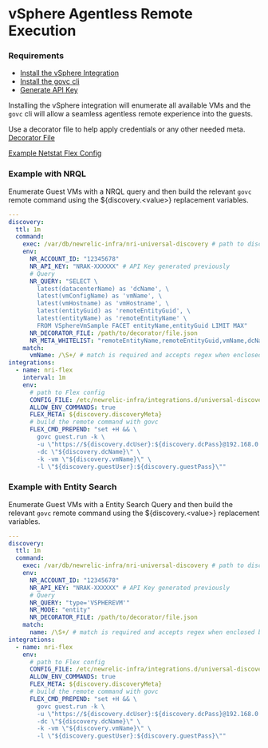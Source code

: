 # vSphere Agentless Remote Execution

### Requirements

- [Install the vSphere Integration](https://docs.newrelic.com/docs/integrations/host-integrations/host-integrations-list/vmware-vsphere-monitoring-integration#)
- [Install the govc cli](https://github.com/vmware/govmomi/tree/master/govc#installation)
- [Generate API Key](https://one.newrelic.com/launcher/api-keys-ui.api-keys-launcher?)

Installing the vSphere integration will enumerate all available VMs and the `govc` cli will allow a seamless agentless remote experience into the guests.

Use a decorator file to help apply credentials or any other needed meta.
[Decorator File](./decorator-file.md)

[Example Netstat Flex Config](../../examples/remote-netstat.yml)

### Example with NRQL

Enumerate Guest VMs with a NRQL query and then build the relevant `govc` remote command using the ${discovery.\<value\>} replacement variables.

```yaml
---
discovery:
  ttl: 1m
  command:
    exec: /var/db/newrelic-infra/nri-universal-discovery # path to discovery binary
    env:
      NR_ACCOUNT_ID: "12345678"
      NR_API_KEY: "NRAK-XXXXXX" # API Key generated previously
      # Query
      NR_QUERY: "SELECT \
        latest(datacenterName) as 'dcName', \
        latest(vmConfigName) as 'vmName', \
        latest(vmHostname) as 'vmHostname', \
        latest(entityGuid) as 'remoteEntityGuid', \
        latest(entityName) as 'remoteEntityName' \
        FROM VSphereVmSample FACET entityName,entityGuid LIMIT MAX"
      NR_DECORATOR_FILE: /path/to/decorator/file.json
      NR_META_WHITELIST: "remoteEntityName,remoteEntityGuid,vmName,dcName,vmHostname"
    match:
      vmName: /\S+/ # match is required and accepts regex when enclosed between forward slashes eg. /<regex>/
integrations:
  - name: nri-flex
    interval: 1m
    env:
      # path to Flex config
      CONFIG_FILE: /etc/newrelic-infra/integrations.d/universal-discovery-sub-configs/netstat.yml
      ALLOW_ENV_COMMANDS: true
      FLEX_META: ${discovery.discoveryMeta}
      # build the remote command with govc
      FLEX_CMD_PREPEND: "set +H && \
        govc guest.run -k \
        -u \"https://${discovery.dcUser}:${discovery.dcPass}@192.168.0.210\" \  ### update the vSphere/vCenter/ESXi ip/host address
        -dc \"${discovery.dcName}\" \
        -k -vm \"${discovery.vmName}\" \
        -l \"${discovery.guestUser}:${discovery.guestPass}\""
```

### Example with Entity Search

Enumerate Guest VMs with a Entity Search Query and then build the relevant `govc` remote command using the ${discovery.\<value\>} replacement variables.

```yaml
---
discovery:
  ttl: 1m
  command:
    exec: /var/db/newrelic-infra/nri-universal-discovery # path to discovery binary
    env:
      NR_ACCOUNT_ID: "12345678"
      NR_API_KEY: "NRAK-XXXXXX" # API Key generated previously
      # Query
      NR_QUERY: "type='VSPHEREVM'"
      NR_MODE: "entity"
      NR_DECORATOR_FILE: /path/to/decorator/file.json
    match:
      name: /\S+/ # match is required and accepts regex when enclosed between forward slashes eg. /<regex>/
integrations:
  - name: nri-flex
    env:
      # path to Flex config
      CONFIG_FILE: /etc/newrelic-infra/integrations.d/universal-discovery-sub-configs/netstat.yml
      ALLOW_ENV_COMMANDS: true
      FLEX_META: ${discovery.discoveryMeta}
      # build the remote command with govc
      FLEX_CMD_PREPEND: "set +H && \
        govc guest.run -k \
        -u \"https://${discovery.dcUser}:${discovery.dcPass}@192.168.0.210\" \
        -dc \"${discovery.dcName}\" \
        -k -vm \"${discovery.vmName}\" \
        -l \"${discovery.guestUser}:${discovery.guestPass}\""
```
